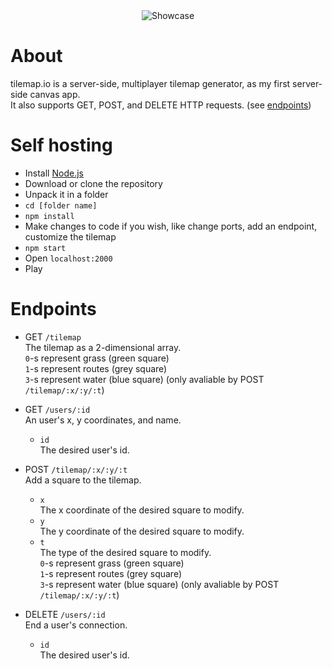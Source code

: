 <div align="center"><img src="https://cdn.discordapp.com/attachments/222197033908436994/679402534267387924/restapi.png" alt="Showcase"></img></div>

# About
tilemap.io is a server-side, multiplayer tilemap generator, as my first server-side canvas app.<br>
It also supports GET, POST, and DELETE HTTP requests. (see [endpoints](#endpoints))

# Self hosting
- Install [Node.js](https://nodejs.org/)
- Download or clone the repository
- Unpack it in a folder
- `cd [folder name]`
- `npm install`
- Make changes to code if you wish, like change ports, add an endpoint, customize the tilemap
- `npm start`
- Open `localhost:2000`
- Play

# Endpoints
- GET `/tilemap`<br>
  The tilemap as a 2-dimensional array.<br>
  `0`-s represent grass (green square)<br>
  `1`-s represent routes (grey square)<br>
  `3`-s represent water (blue square) (only avaliable by POST `/tilemap/:x/:y/:t`)

- GET `/users/:id`<br>
  An user's x, y coordinates, and name.
  - `id`<br>
    The desired user's id.

- POST `/tilemap/:x/:y/:t`<br>
  Add a square to the tilemap.<br>
  - `x`<br>
    The x coordinate of the desired square to modify.
  - `y`<br>
    The y coordinate of the desired square to modify.
  - `t`<br>
    The type of the desired square to modify.<br>
    `0`-s represent grass (green square)<br>
    `1`-s represent routes (grey square)<br>
    `3`-s represent water (blue square) (only avaliable by POST `/tilemap/:x/:y/:t`)
- DELETE `/users/:id`<br>
  End a user's connection.<br>
  - `id`<br>
    The desired user's id.

